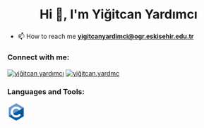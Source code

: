 <h1 align="center">Hi 👋, I'm Yiğitcan Yardımcı</h1>
<h3 align="center"></h3>

- 📫 How to reach me **yigitcanyardimci@ogr.eskisehir.edu.tr**

<h3 align="left">Connect with me:</h3>
<p align="left">
<a href="https://linkedin.com/in/yiğitcan yardımcı" target="blank"><img align="center" src="https://raw.githubusercontent.com/rahuldkjain/github-profile-readme-generator/master/src/images/icons/Social/linked-in-alt.svg" alt="yiğitcan yardımcı" height="30" width="40" /></a>
<a href="https://instagram.com/yiğitcan.yardmc" target="blank"><img align="center" src="https://raw.githubusercontent.com/rahuldkjain/github-profile-readme-generator/master/src/images/icons/Social/instagram.svg" alt="yiğitcan.yardmc" height="30" width="40" /></a>
</p>

<h3 align="left">Languages and Tools:</h3>
<p align="left"> <a href="https://www.cprogramming.com/" target="_blank" rel="noreferrer"> <img src="https://raw.githubusercontent.com/devicons/devicon/master/icons/c/c-original.svg" alt="c" width="40" height="40"/> </a> </p>
